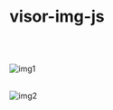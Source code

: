 # visor-img-js
<br>
<br>

![img1](https://github.com/user-attachments/assets/456f2218-4133-4168-8c95-d0be9d96a5ac)
<br>
<br> 

![img2](https://github.com/user-attachments/assets/6b355499-2bea-4874-af1d-b976655272aa)
